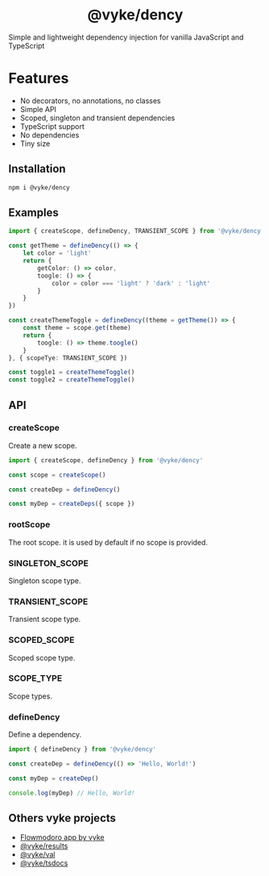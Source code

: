 <div align="center">
	<h1>
		@vyke/dency
	</h1>
</div>

Simple and lightweight dependency injection for vanilla JavaScript and TypeScript

# Features
- No decorators, no annotations, no classes
- Simple API
- Scoped, singleton and transient dependencies
- TypeScript support
- No dependencies
- Tiny size

## Installation
```sh
npm i @vyke/dency
```

## Examples
```ts
import { createScope, defineDency, TRANSIENT_SCOPE } from '@vyke/dency'

const getTheme = defineDency(() => {
	let color = 'light'
	return {
		getColor: () => color,
		toogle: () => {
			color = color === 'light' ? 'dark' : 'light'
		}
	}
})

const createThemeToggle = defineDency((theme = getTheme()) => {
	const theme = scope.get(theme)
	return {
		toogle: () => theme.toogle()
	}
}, { scopeTye: TRANSIENT_SCOPE })

const toggle1 = createThemeToggle()
const toggle2 = createThemeToggle()
```

## API
### createScope
Create a new scope.

```ts
import { createScope, defineDency } from '@vyke/dency'

const scope = createScope()

const createDep = defineDency()

const myDep = createDeps({ scope })
```

### rootScope
The root scope. it is used by default if no scope is provided.

### SINGLETON_SCOPE
Singleton scope type.

### TRANSIENT_SCOPE
Transient scope type.

### SCOPED_SCOPE
Scoped scope type.

### SCOPE_TYPE
Scope types.

### defineDency
Define a dependency.

```ts
import { defineDency } from '@vyke/dency'

const createDep = defineDency(() => 'Hello, World!')

const myDep = createDep()

console.log(myDep) // Hello, World!
```

## Others vyke projects
- [Flowmodoro app by vyke](https://github.com/albizures/vyke-flowmodoro)
- [@vyke/results](https://github.com/albizures/vyke-results)
- [@vyke/val](https://github.com/albizures/vyke-val)
- [@vyke/tsdocs](https://github.com/albizures/vyke-tsdocs)
